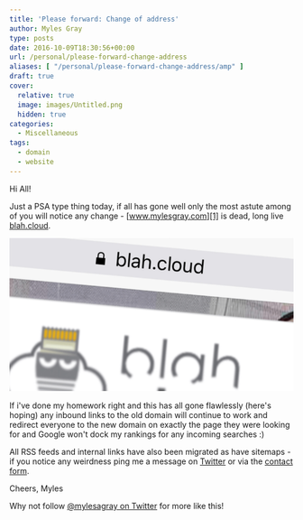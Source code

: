 ```yaml
---
title: 'Please forward: Change of address'
author: Myles Gray
type: posts
date: 2016-10-09T18:30:56+00:00
url: /personal/please-forward-change-address
aliases: [ "/personal/please-forward-change-address/amp" ]
draft: true
cover:
  relative: true
  image: images/Untitled.png
  hidden: true
categories:
  - Miscellaneous
tags:
  - domain
  - website
---
```


Hi All!

Just a PSA type thing today, if all has gone well only the most astute among of you will notice any change - [www.mylesgray.com][1] is dead, long live [blah.cloud][2].

![New Site URL][3]

If i've done my homework right and this has all gone flawlessly (here's hoping) any inbound links to the old domain will continue to work and redirect everyone to the new domain on exactly the page they were looking for and Google won't dock my rankings for any incoming searches :)

All RSS feeds and internal links have also been migrated as have sitemaps - if you notice any weirdness ping me a message on [Twitter][4] or via the [contact form][5].

Cheers, Myles

Why not follow [@mylesagray on Twitter][6] for more like this!

 [1]: https://www.mylesgray.com
 [2]: https://blah.cloud
 [3]: images/Untitled.png
 [4]: http://twitter.com/mylesagray
 [5]: /contact
 [6]: https://twitter.com/mylesagray
